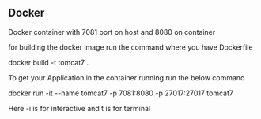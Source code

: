 Docker
------

Docker container with 7081 port on host and 8080 on container

for building the docker image run the command where you have Dockerfile 

docker build -t tomcat7 .

To get your Application in the container running run the below command 

docker run -it --name tomcat7 -p 7081:8080 -p 27017:27017 tomcat7


Here -i is for interactive and t is for terminal



